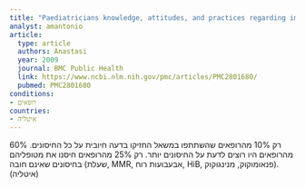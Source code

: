 ```yaml
---
title: "Paediatricians knowledge, attitudes, and practices regarding immunizations for infants in Italy"
analyst: amantonio
article:
  type: article
  authors: Anastasi
  year: 2009
  journal: BMC Public Health
  link: https://www.ncbi.nlm.nih.gov/pmc/articles/PMC2801680/
  pubmed: PMC2801680
conditions:
- רופאים
countries:
- איטליה
---
```


רק 10% מהרופאים שהשתתפו במשאל החזיקו בדעה חיובית על כל החיסונים.
60% מהרופאים היו רוצים לדעת על החיסונים יותר.
רק 25% מהרופאים חיסנו את מטופליהם בחיסונים שאינם חובה (שעלת, MMR, אבעבועות רוח, HiB, פנאומוקוק, מנינגוקוק). (איטליה)
